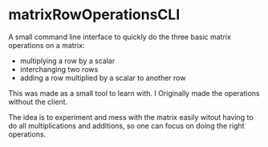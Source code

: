 # matrixRowOperationsCLI
A small command line interface to quickly do the three basic matrix operations on a matrix:
  - multiplying a row by a scalar
  - interchanging two rows
  - adding a row multiplied by a scalar to another row

This was made as a small tool to learn with. I Originally made the operations without the client.

The idea is to experiment and mess with the matrix easily witout having to do all
multiplications and additions, so one can focus on doing the right operations.
